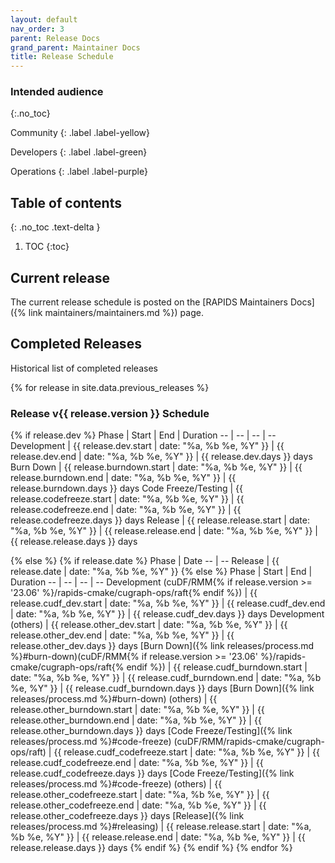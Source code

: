 ```yaml
---
layout: default
nav_order: 3
parent: Release Docs
grand_parent: Maintainer Docs
title: Release Schedule
---
```


### Intended audience
{:.no_toc}

Community
{: .label .label-yellow}

Developers
{: .label .label-green}

Operations
{: .label .label-purple}

## Table of contents
{: .no_toc .text-delta }

1. TOC
{:toc}

## Current release

The current release schedule is posted on the [RAPIDS Maintainers Docs]({% link maintainers/maintainers.md %}) page.

## Completed Releases

Historical list of completed releases

{% for release in site.data.previous_releases %}
### Release v{{ release.version }} Schedule

{% if release.dev %}
Phase | Start | End | Duration
-- | -- | -- | --
Development | {{ release.dev.start | date: "%a, %b %e, %Y" }} | {{ release.dev.end | date: "%a, %b %e, %Y" }} | {{ release.dev.days }} days
Burn Down | {{ release.burndown.start | date: "%a, %b %e, %Y" }} | {{ release.burndown.end | date: "%a, %b %e, %Y" }} | {{ release.burndown.days }} days
Code Freeze/Testing | {{ release.codefreeze.start | date: "%a, %b %e, %Y" }} | {{ release.codefreeze.end | date: "%a, %b %e, %Y" }} | {{ release.codefreeze.days }} days
Release | {{ release.release.start | date: "%a, %b %e, %Y" }} | {{ release.release.end | date: "%a, %b %e, %Y" }} | {{ release.release.days }} days

{% else %}
{% if release.date %}
Phase | Date
-- | --
Release | {{ release.date | date: "%a, %b %e, %Y" }}
{% else %}
Phase | Start | End | Duration
-- | -- | -- | --
Development (cuDF/RMM{% if release.version >= '23.06' %}/rapids-cmake/cugraph-ops/raft{% endif %}) | {{ release.cudf_dev.start | date: "%a, %b %e, %Y" }} | {{ release.cudf_dev.end | date: "%a, %b %e, %Y" }} | {{ release.cudf_dev.days }} days
Development (others) | {{ release.other_dev.start | date: "%a, %b %e, %Y" }} | {{ release.other_dev.end | date: "%a, %b %e, %Y" }} | {{ release.other_dev.days }} days
[Burn Down]({% link releases/process.md %}#burn-down)(cuDF/RMM{% if release.version >= '23.06' %}/rapids-cmake/cugraph-ops/raft{% endif %}) | {{ release.cudf_burndown.start | date: "%a, %b %e, %Y" }} | {{ release.cudf_burndown.end | date: "%a, %b %e, %Y" }} | {{ release.cudf_burndown.days }} days
[Burn Down]({% link releases/process.md %}#burn-down) (others) | {{ release.other_burndown.start | date: "%a, %b %e, %Y" }} | {{ release.other_burndown.end | date: "%a, %b %e, %Y" }} | {{ release.other_burndown.days }} days
[Code Freeze/Testing]({% link releases/process.md %}#code-freeze) (cuDF/RMM/rapids-cmake/cugraph-ops/raft) | {{ release.cudf_codefreeze.start | date: "%a, %b %e, %Y" }} | {{ release.cudf_codefreeze.end | date: "%a, %b %e, %Y" }} | {{ release.cudf_codefreeze.days }} days
[Code Freeze/Testing]({% link releases/process.md %}#code-freeze) (others) | {{ release.other_codefreeze.start | date: "%a, %b %e, %Y" }} | {{ release.other_codefreeze.end | date: "%a, %b %e, %Y" }} | {{ release.other_codefreeze.days }} days
[Release]({% link releases/process.md %}#releasing) | {{ release.release.start | date: "%a, %b %e, %Y" }} | {{ release.release.end | date: "%a, %b %e, %Y" }} | {{ release.release.days }} days
{% endif %}
{% endif %}
{% endfor %}
